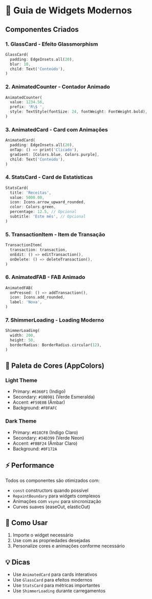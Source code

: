 # 🎨 Guia de Widgets Modernos

## Componentes Criados

### 1. **GlassCard** - Efeito Glassmorphism
```dart
GlassCard(
  padding: EdgeInsets.all(20),
  blur: 10,
  child: Text('Conteúdo'),
)
```

### 2. **AnimatedCounter** - Contador Animado
```dart
AnimatedCounter(
  value: 1234.56,
  prefix: 'R\$ ',
  style: TextStyle(fontSize: 24, fontWeight: FontWeight.bold),
)
```

### 3. **AnimatedCard** - Card com Animações
```dart
AnimatedCard(
  padding: EdgeInsets.all(20),
  onTap: () => print('Clicado'),
  gradient: [Colors.blue, Colors.purple],
  child: Text('Conteúdo'),
)
```

### 4. **StatsCard** - Card de Estatísticas
```dart
StatsCard(
  title: 'Receitas',
  value: 5000.00,
  icon: Icons.arrow_upward_rounded,
  color: Colors.green,
  percentage: 12.5, // Opcional
  subtitle: 'Este mês', // Opcional
)
```

### 5. **TransactionItem** - Item de Transação
```dart
TransactionItem(
  transaction: transaction,
  onEdit: () => editTransaction(),
  onDelete: () => deleteTransaction(),
)
```

### 6. **AnimatedFAB** - FAB Animado
```dart
AnimatedFAB(
  onPressed: () => addTransaction(),
  icon: Icons.add_rounded,
  label: 'Nova',
)
```

### 7. **ShimmerLoading** - Loading Moderno
```dart
ShimmerLoading(
  width: 200,
  height: 50,
  borderRadius: BorderRadius.circular(12),
)
```

## 🎨 Paleta de Cores (AppColors)

### Light Theme
- Primary: `#6366F1` (Indigo)
- Secondary: `#10B981` (Verde Esmeralda)
- Accent: `#F59E0B` (Âmbar)
- Background: `#F8FAFC`

### Dark Theme
- Primary: `#818CF8` (Indigo Claro)
- Secondary: `#34D399` (Verde Neon)
- Accent: `#FBBF24` (Âmbar Claro)
- Background: `#0F172A`

## ⚡ Performance

Todos os componentes são otimizados com:
- `const` constructors quando possível
- `RepaintBoundary` para widgets complexos
- Animações com `vsync` para sincronização
- Curves suaves (easeOut, elasticOut)

## 🚀 Como Usar

1. Importe o widget necessário
2. Use com as propriedades desejadas
3. Personalize cores e animações conforme necessário

## 💡 Dicas

- Use `AnimatedCard` para cards interativos
- Use `GlassCard` para efeitos modernos
- Use `StatsCard` para métricas importantes
- Use `ShimmerLoading` durante carregamentos
